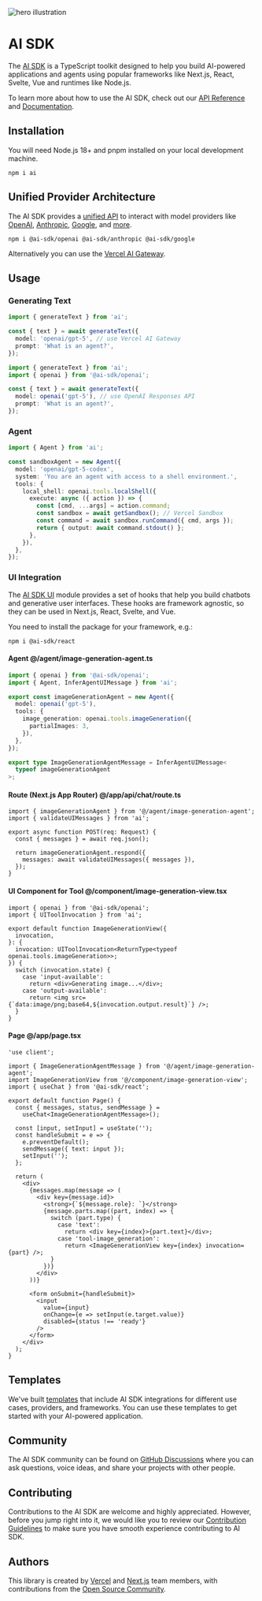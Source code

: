 ![hero illustration](./assets/hero.gif)

# AI SDK

The [AI SDK](https://ai-sdk.dev/docs) is a TypeScript toolkit designed to help you build AI-powered applications and agents using popular frameworks like Next.js, React, Svelte, Vue and runtimes like Node.js.

To learn more about how to use the AI SDK, check out our [API Reference](https://ai-sdk.dev/docs/reference) and [Documentation](https://ai-sdk.dev/docs).

## Installation

You will need Node.js 18+ and pnpm installed on your local development machine.

```shell
npm i ai
```

## Unified Provider Architecture

The AI SDK provides a [unified API](https://ai-sdk.dev/docs/foundations/providers-and-models) to interact with model providers like [OpenAI](https://ai-sdk.dev/providers/ai-sdk-providers/openai), [Anthropic](https://ai-sdk.dev/providers/ai-sdk-providers/anthropic), [Google](https://ai-sdk.dev/providers/ai-sdk-providers/google-generative-ai), and [more](https://ai-sdk.dev/providers/ai-sdk-providers).

```shell
npm i @ai-sdk/openai @ai-sdk/anthropic @ai-sdk/google
```

Alternatively you can use the [Vercel AI Gateway](https://vercel.com/docs/ai-gateway).

## Usage

### Generating Text

```ts
import { generateText } from 'ai';

const { text } = await generateText({
  model: 'openai/gpt-5', // use Vercel AI Gateway
  prompt: 'What is an agent?',
});
```

```ts
import { generateText } from 'ai';
import { openai } from '@ai-sdk/openai';

const { text } = await generateText({
  model: openai('gpt-5'), // use OpenAI Responses API
  prompt: 'What is an agent?',
});
```

### Agent

```ts
import { Agent } from 'ai';

const sandboxAgent = new Agent({
  model: 'openai/gpt-5-codex',
  system: 'You are an agent with access to a shell environment.',
  tools: {
    local_shell: openai.tools.localShell({
      execute: async ({ action }) => {
        const [cmd, ...args] = action.command;
        const sandbox = await getSandbox(); // Vercel Sandbox
        const command = await sandbox.runCommand({ cmd, args });
        return { output: await command.stdout() };
      },
    }),
  },
});
```

### UI Integration

The [AI SDK UI](https://ai-sdk.dev/docs/ai-sdk-ui/overview) module provides a set of hooks that help you build chatbots and generative user interfaces. These hooks are framework agnostic, so they can be used in Next.js, React, Svelte, and Vue.

You need to install the package for your framework, e.g.:

```shell
npm i @ai-sdk/react
```

#### Agent @/agent/image-generation-agent.ts

```ts
import { openai } from '@ai-sdk/openai';
import { Agent, InferAgentUIMessage } from 'ai';

export const imageGenerationAgent = new Agent({
  model: openai('gpt-5'),
  tools: {
    image_generation: openai.tools.imageGeneration({
      partialImages: 3,
    }),
  },
});

export type ImageGenerationAgentMessage = InferAgentUIMessage<
  typeof imageGenerationAgent
>;
```

#### Route (Next.js App Router) @/app/api/chat/route.ts

```tsx
import { imageGenerationAgent } from '@/agent/image-generation-agent';
import { validateUIMessages } from 'ai';

export async function POST(req: Request) {
  const { messages } = await req.json();

  return imageGenerationAgent.respond({
    messages: await validateUIMessages({ messages }),
  });
}
```

#### UI Component for Tool @/component/image-generation-view.tsx

```tsx
import { openai } from '@ai-sdk/openai';
import { UIToolInvocation } from 'ai';

export default function ImageGenerationView({
  invocation,
}: {
  invocation: UIToolInvocation<ReturnType<typeof openai.tools.imageGeneration>>;
}) {
  switch (invocation.state) {
    case 'input-available':
      return <div>Generating image...</div>;
    case 'output-available':
      return <img src={`data:image/png;base64,${invocation.output.result}`} />;
  }
}
```

#### Page @/app/page.tsx

```tsx
'use client';

import { ImageGenerationAgentMessage } from '@/agent/image-generation-agent';
import ImageGenerationView from '@/component/image-generation-view';
import { useChat } from '@ai-sdk/react';

export default function Page() {
  const { messages, status, sendMessage } =
    useChat<ImageGenerationAgentMessage>();

  const [input, setInput] = useState('');
  const handleSubmit = e => {
    e.preventDefault();
    sendMessage({ text: input });
    setInput('');
  };

  return (
    <div>
      {messages.map(message => (
        <div key={message.id}>
          <strong>{`${message.role}: `}</strong>
          {message.parts.map((part, index) => {
            switch (part.type) {
              case 'text':
                return <div key={index}>{part.text}</div>;
              case 'tool-image_generation':
                return <ImageGenerationView key={index} invocation={part} />;
            }
          })}
        </div>
      ))}

      <form onSubmit={handleSubmit}>
        <input
          value={input}
          onChange={e => setInput(e.target.value)}
          disabled={status !== 'ready'}
        />
      </form>
    </div>
  );
}
```

## Templates

We've built [templates](https://ai-sdk.dev/docs/introduction#templates) that include AI SDK integrations for different use cases, providers, and frameworks. You can use these templates to get started with your AI-powered application.

## Community

The AI SDK community can be found on [GitHub Discussions](https://github.com/vercel/ai/discussions) where you can ask questions, voice ideas, and share your projects with other people.

## Contributing

Contributions to the AI SDK are welcome and highly appreciated. However, before you jump right into it, we would like you to review our [Contribution Guidelines](https://github.com/vercel/ai/blob/main/CONTRIBUTING.md) to make sure you have smooth experience contributing to AI SDK.

## Authors

This library is created by [Vercel](https://vercel.com) and [Next.js](https://nextjs.org) team members, with contributions from the [Open Source Community](https://github.com/vercel/ai/graphs/contributors).
